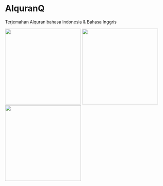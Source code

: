 # AlquranQ
Terjemahan Alquran bahasa Indonesia &amp; Bahasa Inggris

<img src="https://github.com/alfianyusufabdullah/AlquranQ/raw/master/app/ss1.png" width="250"> <img src="https://github.com/alfianyusufabdullah/AlquranQ/raw/master/app/ss2.png" width="250"> <img src="https://github.com/alfianyusufabdullah/AlquranQ/raw/master/app/ss3.png" width="250">
